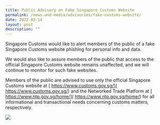 ```yaml
---
title: Public Advisory on Fake Singapore Customs Website
permalink: /news-and-media/advisories/fake-customs-website/
date: 2022-03-14
layout: post
description: ""
---
```

Singapore Customs would like to alert members of the public of a fake Singapore Customs website phishing for personal info and data. 

We would also like to assure members of the public that access to the official Singapore Customs website remains unaffected, and we will continue to monitor for such fake websites. 

Members of the public are advised to use only the official Singapore Customs website at [ https://www.customs.gov.sg/]( https://www.customs.gov.sg/) and the Networked Trade Platform at [ https://www.ntp.gov.sg/home/]( https://www.ntp.gov.sg/home/) for all informational and transactional needs concerning customs matters, respectively.

![](/images/advisory/fake%20website.jpg)